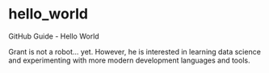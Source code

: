 # hello_world
GitHub Guide - Hello World

Grant is not a robot... yet. However, he is interested in learning data science and experimenting with more modern development languages and tools.
